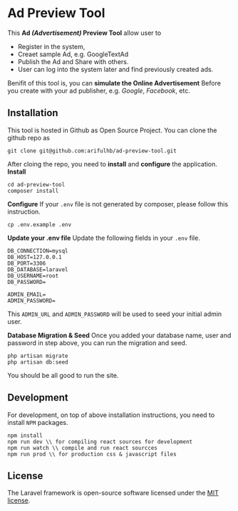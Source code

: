 # Ad Preview Tool

This **Ad _(Advertisement)_ Preview Tool** allow user to 
- Register in the system, 
- Creaet sample Ad, e.g. GoogleTextAd
- Publish the Ad and Share with others.
- User can log into the system later and find previously created ads.

Benifit of this tool is, you can **simulate the Online Advertisement** Before you create with your ad publisher, 
e.g. _Google_, _Facebook_, etc.

## Installation

This tool is hosted in Github as Open Source Project. You can clone the github repo as

```
git clone git@github.com:arifulhb/ad-preview-tool.git
```

After cloing the repo, you need to **install** and **configure** the application.
**Install**
```
cd ad-preview-tool
composer install
```
**Configure**
If your `.env` file is not generated by composer, please follow this instruction.
```
cp .env.example .env
```
**Update your .env file**
Update the following fields in your `.env` file.
```
DB_CONNECTION=mysql
DB_HOST=127.0.0.1
DB_PORT=3306
DB_DATABASE=laravel
DB_USERNAME=root
DB_PASSWORD=

ADMIN_EMAIL=
ADMIN_PASSWORD=
```
This `ADMIN_URL` and `ADMIN_PASSWORD` will be used to seed your initial admin user.

**Database Migration & Seed**
Once you added your database name, user and password in step above, you can run the migration and seed.
```
php artisan migrate
php artisan db:seed
```
You should be all good to run the site.

## Development
For development, on top of above installation instructions, you need to install `NPM` packages.
```
npm install
npm run dev \\ for compiling react sources for development
npm run watch \\ compile and run react sourcces
npm run prod \\ for production css & javascript files
```

## License

The Laravel framework is open-source software licensed under the [MIT license](https://opensource.org/licenses/MIT).
